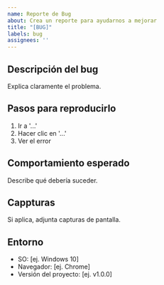 ```yaml
---
name: Reporte de Bug
about: Crea un reporte para ayudarnos a mejorar
title: "[BUG]"
labels: bug
assignees: ''
---
```


## Descripción del bug
Explica claramente el problema.

## Pasos para reproducirlo
1. Ir a '...'
2. Hacer clic en '...'
3. Ver el error

## Comportamiento esperado
Describe qué debería suceder.

## Cappturas
Si aplica, adjunta capturas de pantalla.

## Entorno
- SO: [ej. Windows 10]
- Navegador: [ej. Chrome]
- Versión del proyecto: [ej. v1.0.0]
